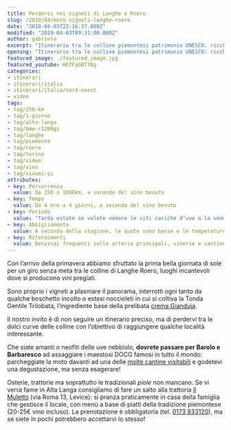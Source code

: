 ```yaml
---
title: Perdersi nei vigneti di Langhe e Roero
slug: /2018/04/moto-vigneti-langhe-roero
date: "2018-04-03T22:16:37.000Z"
modified: "2019-04-03T09:31:00.000Z"
author: gabriele
excerpt: "Itinerario tra le colline piemontesi patrimonio UNESCO: ricche di vigneti, noccioleti e curve da pennellare. Un giro in moto nelle terre del Barolo e Barbaresco."
opening: "Itinerario tra le colline piemontesi patrimonio UNESCO: ricche di vigneti, noccioleti e curve da pennellare. Un giro in moto nelle terre del Barolo e Barbaresco."
featured_image: ./featured_image.jpg
featured_youtube: HETFybBTtDg
categories:
- itinerari
- itinerari/italia
- itinerari/italia/nord-ovest
- video
tags:
- tag/250-km
- tag/1-giorno
- tag/alta-langa
- tag/bmw-r1200gs
- tag/langhe
- tag/piemonte
- tag/roero
- tag/torino
- tag/video
- tag/vino
- tag/xiaomi-yi
attributes:
- key: Percorrenza
  value: Da 250 a 1000km, a seconda del vino bevuto
- key: Tempo
  value: Da 4 ore a 4 giorni, a seconda del vino bevuto
- key: Periodo
  value: "Tarda estate se volete vedere le viti cariche d’uve o la vendemmia"
- key: Abbigliamento
  value: A seconda della stagione, le quote sono basse e le temperature abbastanza costanti
- key: Rifornimenti
  value: Benzinai frequenti sulle arterie principali, vinerie e cantine lungo tutto il percorso
---
```

Con l’arrivo della primavera abbiamo sfruttato la prima bella giornata di sole per un giro senza meta tra le colline di Langhe Roero, luoghi incantevoli dove si producono vini pregiati.

Sono proprio i vigneti a plasmare il panorama, interrotti ogni tanto da qualche boschetto incolto o estesi noccioleti in cui si coltiva la Tonda Gentile Trilobata, l’ingrediente base della prelibata [crema Gianduja](https://amzn.to/2q1ZWms).

Il nostro invito è di non seguire un itinerario preciso, ma di perdervi tra le dolci curve delle colline con l’obiettivo di raggiungere qualche località interessante.

Che siate amanti o neofiti delle uve nebbiolo, **dovrete passare per Barolo e Barbaresco** ad assaggiare i maestosi DOCG famosi in tutto il mondo: parcheggiate la moto davanti ad una delle [molte cantine visitabili](http://www.stradadelbarolo.it/turismo/) e godetevi una degustazione, ma senza esagerare!

Osterie, trattorie ma soprattutto le tradizionali *piole* non mancano. Se vi verrà fame in Alta Langa consigliamo di fare un salto alla trattoria [Il Muletto](https://goo.gl/maps/4iBbAiMnTVG2) (via Roma 13, Levice): si pranza praticamente in casa della famiglia che gestisce il locale, con menù a base di piatti della tradizione piemontese (20-25€ vino incluso). La prenotazione è obbligatoria (tel. [0173 833120](tel:+390173833120)), ma se siete in pochi potrebbero accettarvi lo stesso!